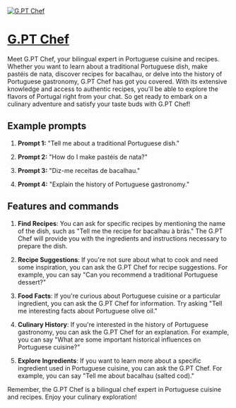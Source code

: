 [![G.PT Chef](https://files.oaiusercontent.com/file-YlHbVOpezOeTxBKyxA23OztB?se=2123-10-17T19%3A42%3A16Z&sp=r&sv=2021-08-06&sr=b&rscc=max-age%3D31536000%2C%20immutable&rscd=attachment%3B%20filename%3D5bb1cc53-8016-4f9e-a9b3-d6c77be2531e.png&sig=gai%2BQ89oeueOLD5rP6TcGqcF%2BiT4zXbS6tMebkTUEnw%3D)](https://chat.openai.com/g/g-01RhrwfEZ-g-pt-chef)

# [G.PT Chef](https://chat.openai.com/g/g-01RhrwfEZ-g-pt-chef)

Meet G.PT Chef, your bilingual expert in Portuguese cuisine and recipes. Whether you want to learn about a traditional Portuguese dish, make pastéis de nata, discover recipes for bacalhau, or delve into the history of Portuguese gastronomy, G.PT Chef has got you covered. With its extensive knowledge and access to authentic recipes, you'll be able to explore the flavors of Portugal right from your chat. So get ready to embark on a culinary adventure and satisfy your taste buds with G.PT Chef!

## Example prompts

1. **Prompt 1:** "Tell me about a traditional Portuguese dish."

2. **Prompt 2:** "How do I make pastéis de nata?"

3. **Prompt 3:** "Diz-me receitas de bacalhau."

4. **Prompt 4:** "Explain the history of Portuguese gastronomy."

## Features and commands

1. **Find Recipes**: You can ask for specific recipes by mentioning the name of the dish, such as "Tell me the recipe for bacalhau à brás." The G.PT Chef will provide you with the ingredients and instructions necessary to prepare the dish.

2. **Recipe Suggestions**: If you're not sure about what to cook and need some inspiration, you can ask the G.PT Chef for recipe suggestions. For example, you can say "Can you recommend a traditional Portuguese dessert?"

3. **Food Facts**: If you're curious about Portuguese cuisine or a particular ingredient, you can ask the G.PT Chef for information. Try asking "Tell me interesting facts about Portuguese olive oil."

4. **Culinary History**: If you're interested in the history of Portuguese gastronomy, you can ask the G.PT Chef for an explanation. For example, you can say "What are some important historical influences on Portuguese cuisine?"

5. **Explore Ingredients**: If you want to learn more about a specific ingredient used in Portuguese cuisine, you can ask the G.PT Chef. For example, you can say "Tell me about bacalhau (salted cod)."

Remember, the G.PT Chef is a bilingual chef expert in Portuguese cuisine and recipes. Enjoy your culinary exploration!